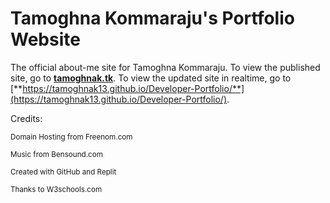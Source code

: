 # Tamoghna Kommaraju's Portfolio Website
The official about-me site for Tamoghna Kommaraju. To view the published site, go to [**tamoghnak.tk**](tamoghnak.tk). To view the updated site in realtime, go to [**https://tamoghnak13.github.io/Developer-Portfolio/**](https://tamoghnak13.github.io/Developer-Portfolio/).

Credits:
<p><sup>Domain Hosting from Freenom.com</sup></p>
<p><sup>Music from Bensound.com</sup></p>
<p><sup>Created with GitHub and Replit</sup></p>
<p><sup>Thanks to W3schools.com</sup></p>

